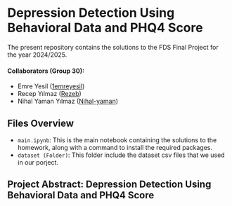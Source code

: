 # Depression Detection Using Behavioral Data and PHQ4 Score
The present repository contains the solutions to the FDS Final Project for the year 2024/2025.

#### Collaborators (Group 30):
- Emre Yesil ([1emreyesil](https://github.com/1emreyesil)) 
- Recep Yılmaz ([Rezeb](https://github.com/Rezeb))
- Nihal Yaman Yılmaz ([Nihal-yaman](https://github.com/Nihal-yaman))
  
## Files Overview
- `main.ipynb`: This is the main notebook containing the solutions to the homework, along with a command to install the required packages.
- `dataset (Folder)`: This folder include the dataset csv files that we used in our porject.

## Project Abstract: Depression Detection Using Behavioral Data and PHQ4 Score


